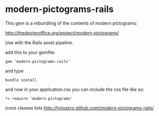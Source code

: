 # modern-pictograms-rails

This gem is a rebundling of the contents of modern pictograms:

http://thedesignoffice.org/project/modern-pictograms/

Use with the Rails asset pipeline.

add this to your gemfile:

    gem 'modern-pictograms-rails'

and type

    bundle install

and now in your application.css you can include the css file like so:

    *= require 'modern-pictograms'
    

icons classes lists
    http://hylozero.github.com/modern-pictograms-rails/
